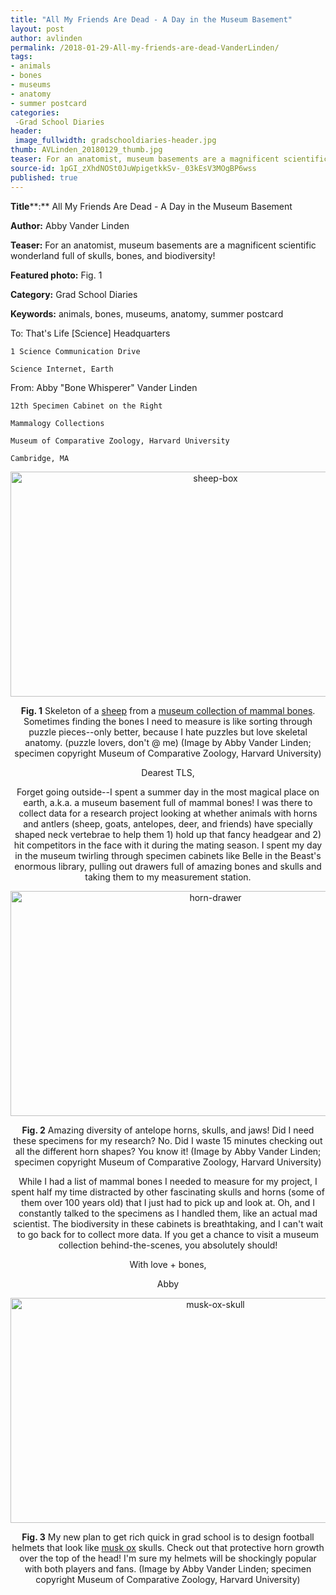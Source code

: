```yaml
---
title: "All My Friends Are Dead - A Day in the Museum Basement"
layout: post
author: avlinden
permalink: /2018-01-29-All-my-friends-are-dead-VanderLinden/
tags:
- animals
- bones
- museums
- anatomy
- summer postcard
categories:
 -Grad School Diaries
header:
 image_fullwidth: gradschooldiaries-header.jpg
thumb: AVLinden_20180129_thumb.jpg
teaser: For an anatomist, museum basements are a magnificent scientific wonderland full of skulls, bones, and biodiversity!
source-id: 1pGI_zXhdNOSt0JuWpigetkkSv-_03kEsV3MOgBP6wss
published: true
---
```

**Title****:** All My Friends Are Dead - A Day in the Museum Basement

**Author:** Abby Vander Linden

**Teaser:** For an anatomist, museum basements are a magnificent scientific wonderland full of skulls, bones, and biodiversity!

**Featured photo:**  Fig. 1

**Category:** Grad School Diaries

**Keywords:** animals, bones, museums, anatomy, summer postcard

To: 	That's Life [Science] Headquarters

	1 Science Communication Drive

	Science Internet, Earth

From: 	Abby "Bone Whisperer" Vander Linden

	12th Specimen Cabinet on the Right

	Mammalogy Collections 

	Museum of Comparative Zoology, Harvard University

	Cambridge, MA

<center><a data-flickr-embed="true"  href="https://www.flickr.com/photos/139839751@N06/24550658448/in/dateposted-friend/" title="sheep-box"><img src="https://farm5.staticflickr.com/4516/24550658448_4354c05707_z.jpg" width="640" height="360" alt="sheep-box"></a><script async src="//embedr.flickr.com/assets/client-code.js" charset="utf-8"></script>

**Fig. 1** Skeleton of a [sheep](http://animaldiversity.org/accounts/Ovis_aries/) from a [museum collection of mammal bones](http://www.mcz.harvard.edu/Departments/Mammalogy/). Sometimes finding the bones I need to measure is like sorting through puzzle pieces--only better, because I hate puzzles but love skeletal anatomy. (puzzle lovers, don't @ me) (Image by Abby Vander Linden; specimen copyright Museum of Comparative Zoology, Harvard University)

Dearest TLS,

Forget going outside--I spent a summer day in the most magical place on earth, a.k.a. a museum basement full of mammal bones! I was there to collect data for a research project looking at whether animals with horns and antlers (sheep, goats, antelopes, deer, and friends) have specially shaped neck vertebrae to help them 1) hold up that fancy headgear and 2) hit competitors in the face with it during the mating season. I spent my day in the museum twirling through specimen cabinets like Belle in the Beast's enormous library, pulling out drawers full of amazing bones and skulls and taking them to my measurement station.

<center><a data-flickr-embed="true"  href="https://www.flickr.com/photos/139839751@N06/24550659588/in/dateposted-friend/" title="horn-drawer"><img src="https://farm5.staticflickr.com/4560/24550659588_a2d68b4cac_z.jpg" width="640" height="360" alt="horn-drawer"></a><script async src="//embedr.flickr.com/assets/client-code.js" charset="utf-8"></script>

**Fig. 2** Amazing diversity of antelope horns, skulls, and jaws! Did I need these specimens for my research? No. Did I waste 15 minutes checking out all the different horn shapes? You know it! (Image by Abby Vander Linden; specimen copyright Museum of Comparative Zoology, Harvard University)

While I had a list of mammal bones I needed to measure for my project, I spent half my time distracted by other fascinating skulls and horns (some of them over 100 years old) that I just had to pick up and look at. Oh, and I constantly talked to the specimens as I handled them, like an actual mad scientist. The biodiversity in these cabinets is breathtaking, and I can't wait to go back for to collect more data. If you get a chance to visit a museum collection behind-the-scenes, you absolutely should!

With love + bones,

Abby

<center><a data-flickr-embed="true"  href="https://www.flickr.com/photos/139839751@N06/24550659038/in/dateposted-friend/" title="musk-ox-skull"><img src="https://farm5.staticflickr.com/4539/24550659038_8d843e1813_z.jpg" width="640" height="360" alt="musk-ox-skull"></a><script async src="//embedr.flickr.com/assets/client-code.js" charset="utf-8"></script>

**Fig. 3** My new plan to get rich quick in grad school is to design football helmets that look like [musk ox](http://animaldiversity.org/accounts/Ovibos_moschatus/) skulls. Check out that protective horn growth over the top of the head! I'm sure my helmets will be shockingly popular with both players and fans. (Image by Abby Vander Linden; specimen copyright Museum of Comparative Zoology, Harvard University)


